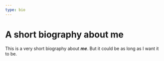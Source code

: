 ```yaml
---
type: bio
---
```

# A short biography about me
This is a very short biography about ***me***. But it could be as long as I want it to be. 
